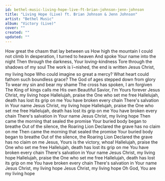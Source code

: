 ```yaml
---
id: bethel-music-living-hope-live-ft-brian-johnson-jenn-johnson
title: "Living Hope (Live) ft. Brian Johnson & Jenn Johnson"
artist: "Bethel Music"
album: "Victory (Live)"
cover: ""
created: ""
updated: ""
---
```


How great the chasm that lay between us
How high the mountain I could not climb
In desperation, I turned to heaven
And spoke Your name into the night
Then through the darkness, Your loving-kindness
Tore through the shadows of my soul
The work is ï¬nished, the end is written
Jesus Christ, my living hope
Who could imagine so great a mercy?
What heart could fathom such boundless grace?
The God of ages stepped down from glory
To wear my sin and bear my shame
The cross has spoken, I am forgiven
The King of kings calls me His own
Beautiful Savior, I'm Yours forever
Jesus Christ, my living hope
Hallelujah, praise the One who set me free
Hallelujah, death has lost its grip on me
You have broken every chain
There's salvation in Your name
Jesus Christ, my living hope
Hallelujah, praise the One who set me free
Hallelujah, death has lost its grip on me
You have broken every chain
There's salvation in Your name
Jesus Christ, my living hope
Then came the morning that sealed the promise
Your buried body began to breathe
Out of the silence, the Roaring Lion
Declared the grave has no claim on me
Then came the morning that sealed the promise
Your buried body began to breathe
Out of the silence, the Roaring Lion
Declared the grave has no claim on me
Jesus, Yours is the victory, whoa!
Hallelujah, praise the One who set me free
Hallelujah, death has lost its grip on me
You have broken every chain
There's salvation in Your name
Jesus Christ, my living hope
Hallelujah, praise the One who set me free
Hallelujah, death has lost its grip on me
You have broken every chain
There's salvation in Your name
Jesus Christ, my living hope
Jesus Christ, my living hope
Oh God, You are my living hope